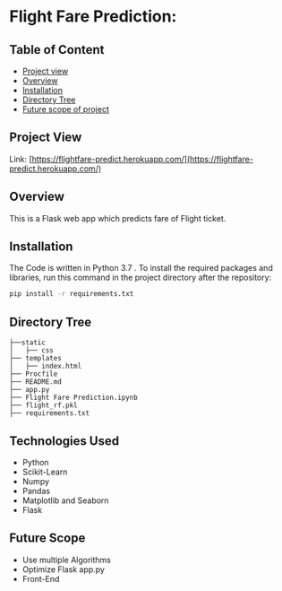 # Flight Fare Prediction: 

## Table of Content
  * [Project view](#project-view)
  * [Overview](#overview)
  * [Installation](#installation)
  * [Directory Tree](#directory-tree)
  * [Future scope of project](#future-scope)


## Project View
Link: [https://flightfare-predict.herokuapp.com/](https://flightfare-predict.herokuapp.com/)


## Overview
This is a Flask web app which predicts fare of Flight ticket.

## Installation
The Code is written in Python 3.7 .  To install the required packages and libraries, run this command in the project directory after the repository:
```bash
pip install -r requirements.txt
```

## Directory Tree 
```
├──static 
│   ├── css
├── templates
│   ├── index.html
├── Procfile
├── README.md
├── app.py
├── Flight Fare Prediction.ipynb
├── flight_rf.pkl
├── requirements.txt
```

## Technologies Used

* Python
* Scikit-Learn
* Numpy
* Pandas
* Matplotlib and Seaborn
* Flask

## Future Scope

* Use multiple Algorithms
* Optimize Flask app.py
* Front-End 
